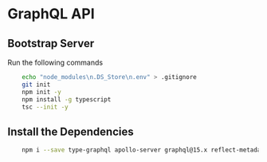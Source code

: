 # GraphQL API

## Bootstrap Server

Run the following commands

```bash
    echo "node_modules\n.DS_Store\n.env" > .gitignore
    git init
    npm init -y
    npm install -g typescript
    tsc --init -y
```

## Install the Dependencies

```bash
    npm i --save type-graphql apollo-server graphql@15.x reflect-metadata @typegoose/typegoose mongoose class-validator bcrypt jsonwebtoken cookie-parser config dotenv
```
